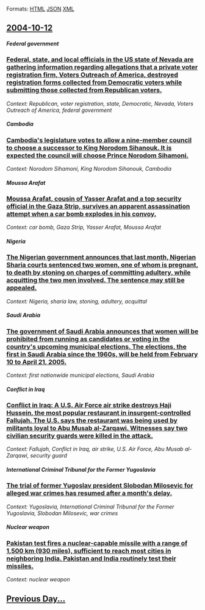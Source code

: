 
Formats: [HTML](2004/10/12/index.html)  [JSON](2004/10/12/index.json)  [XML](2004/10/12/index.xml)  

## [2004-10-12](/news/2004/10/12/index.md)

##### Federal government
### [ Federal, state, and local officials in the US state of Nevada are gathering information regarding allegations that a private voter registration firm, Voters Outreach of America, destroyed registration forms collected from Democratic voters while submitting those collected from Republican voters. ](/news/2004/10/12/federal-state-and-local-officials-in-the-us-state-of-nevada-are-gathering-information-regarding-allegations-that-a-private-voter-registra.md)
_Context: Republican, voter registration, state, Democratic, Nevada, Voters Outreach of America, federal government_

##### Cambodia
### [ Cambodia's legislature votes to allow a nine-member council to choose a successor to King Norodom Sihanouk. It is expected the council will choose Prince Norodom Sihamoni. ](/news/2004/10/12/cambodia-s-legislature-votes-to-allow-a-nine-member-council-to-choose-a-successor-to-king-norodom-sihanouk-it-is-expected-the-council-will.md)
_Context: Norodom Sihamoni, King Norodom Sihanouk, Cambodia_

##### Moussa Arafat
### [ Moussa Arafat, cousin of Yasser Arafat and a top security official in the Gaza Strip, survives an apparent assassination attempt when a car bomb explodes in his convoy. ](/news/2004/10/12/moussa-arafat-cousin-of-yasser-arafat-and-a-top-security-official-in-the-gaza-strip-survives-an-apparent-assassination-attempt-when-a-car.md)
_Context: car bomb, Gaza Strip, Yasser Arafat, Moussa Arafat_

##### Nigeria
### [ The Nigerian government announces that last month, Nigerian Sharia courts sentenced two women, one of whom is pregnant, to death by stoning on charges of committing adultery, while acquitting the two men involved. The sentence may still be appealed. ](/news/2004/10/12/the-nigerian-government-announces-that-last-month-nigerian-sharia-courts-sentenced-two-women-one-of-whom-is-pregnant-to-death-by-stoning.md)
_Context: Nigeria, sharia law, stoning, adultery, acquittal_

##### Saudi Arabia
### [ The government of Saudi Arabia announces that women will be prohibited from running as candidates or voting in the country's upcoming municipal elections. The elections, the first in Saudi Arabia since the 1960s, will be held from February 10 to April 21, 2005. ](/news/2004/10/12/the-government-of-saudi-arabia-announces-that-women-will-be-prohibited-from-running-as-candidates-or-voting-in-the-country-s-upcoming-munic.md)
_Context: first nationwide municipal elections, Saudi Arabia_

##### Conflict in Iraq
### [ Conflict in Iraq: A U.S. Air Force air strike destroys Haji Hussein, the most popular restaurant in insurgent-controlled Fallujah. The U.S. says the restaurant was being used by militants loyal to Abu Musab al-Zarqawi. Witnesses say two civilian security guards were killed in the attack. ](/news/2004/10/12/conflict-in-iraq-a-u-s-air-force-air-strike-destroys-haji-hussein-the-most-popular-restaurant-in-insurgent-controlled-fallujah-the-u-s.md)
_Context: Fallujah, Conflict in Iraq, air strike, U.S. Air Force, Abu Musab al-Zarqawi, security guard_

##### International Criminal Tribunal for the Former Yugoslavia
### [ The trial of former Yugoslav president Slobodan Milosevic for alleged war crimes has resumed after a month's delay. ](/news/2004/10/12/the-trial-of-former-yugoslav-president-slobodan-miloa-evia-for-alleged-war-crimes-has-resumed-after-a-month-s-delay.md)
_Context: Yugoslavia, International Criminal Tribunal for the Former Yugoslavia, Slobodan Milosevic, war crimes_

##### Nuclear weapon
### [ Pakistan test fires a nuclear-capable missile with a range of 1,500 km (930 miles), sufficient to reach most cities in neighboring India. Pakistan and India routinely test their missiles. ](/news/2004/10/12/pakistan-test-fires-a-nuclear-capable-missile-with-a-range-of-1-500-km-930-miles-sufficient-to-reach-most-cities-in-neighboring-india-p.md)
_Context: nuclear weapon_

## [Previous Day...](/news/2004/10/11/index.md)

